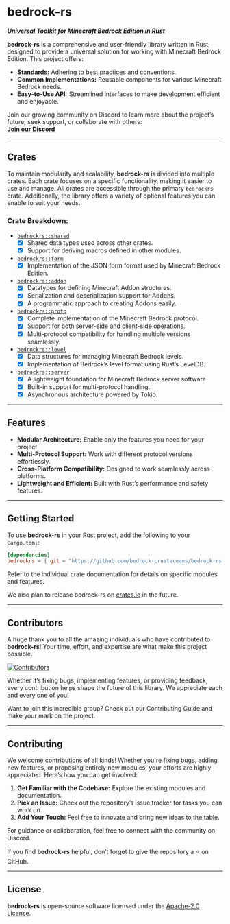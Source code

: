 # bedrock-rs

**_Universal Toolkit for Minecraft Bedrock Edition in Rust_**

**bedrock-rs** is a comprehensive and user-friendly library written in Rust, designed to provide a universal solution for working with Minecraft Bedrock Edition. This project offers:  

- **Standards:** Adhering to best practices and conventions.  
- **Common Implementations:** Reusable components for various Minecraft Bedrock needs.  
- **Easy-to-Use API:** Streamlined interfaces to make development efficient and enjoyable.  

Join our growing community on Discord to learn more about the project’s future, seek support, or collaborate with others:  
**[Join our Discord](https://discord.com/invite/VCVcrvt3JC)**  

---

## Crates

To maintain modularity and scalability, **bedrock-rs** is divided into multiple crates. Each crate focuses on a specific functionality, making it easier to use and manage. All crates are accessible through the primary `bedrockrs` crate. Additionally, the library offers a variety of optional features you can enable to suit your needs.

### Crate Breakdown:

- [`bedrockrs::shared`](crates/shared)  
    - [X] Shared data types used across other crates.  
    - [X] Support for deriving macros defined in other modules.  

- [`bedrockrs::form`](crates/form)  
    - [X] Implementation of the JSON form format used by Minecraft Bedrock Edition.  

- [`bedrockrs::addon`](crates/addon)  
    - [X] Datatypes for defining Minecraft Addon structures.  
    - [X] Serialization and deserialization support for Addons.  
    - [X] A programmatic approach to creating Addons easily.  

- [`bedrockrs::proto`](crates/proto)  
    - [X] Complete implementation of the Minecraft Bedrock protocol.  
    - [X] Support for both server-side and client-side operations.  
    - [X] Multi-protocol compatibility for handling multiple versions seamlessly.  

- [`bedrockrs::level`](crates/level)  
    - [X] Data structures for managing Minecraft Bedrock levels.  
    - [X] Implementation of Bedrock’s level format using Rust’s LevelDB.  

- [`bedrockrs::server`](/crates/server)  
    - [X] A lightweight foundation for Minecraft Bedrock server software.  
    - [X] Built-in support for multi-protocol handling.  
    - [X] Asynchronous architecture powered by Tokio.  

---

## Features

- **Modular Architecture:** Enable only the features you need for your project.  
- **Multi-Protocol Support:** Work with different protocol versions effortlessly.  
- **Cross-Platform Compatibility:** Designed to work seamlessly across platforms.  
- **Lightweight and Efficient:** Built with Rust’s performance and safety features.  

---

## Getting Started

To use **bedrock-rs** in your Rust project, add the following to your `Cargo.toml`:  
```toml
[dependencies]
bedrockrs = { git = "https://github.com/bedrock-crustaceans/bedrock-rs.git", features = ["full"] }
```

Refer to the individual crate documentation for details on specific modules and features.

We also plan to release bedrock-rs on [crates.io](https://crates.io) in the future.

---

## Contributors  

A huge thank you to all the amazing individuals who have contributed to **bedrock-rs**! Your time, effort, and expertise are what make this project possible.  

[![Contributors](https://contrib.rocks/image?repo=bedrock-crustaceans/bedrock-rs)](https://github.com/bedrock-crustaceans/bedrock-rs/graphs/contributors)

Whether it’s fixing bugs, implementing features, or providing feedback, every contribution helps shape the future of this library. We appreciate each and every one of you!  

Want to join this incredible group? Check out our Contributing Guide and make your mark on the project.  

---

## Contributing

We welcome contributions of all kinds! Whether you're fixing bugs, adding new features, or proposing entirely new modules, your efforts are highly appreciated. Here’s how you can get involved:  

1. **Get Familiar with the Codebase:** Explore the existing modules and documentation.  
2. **Pick an Issue:** Check out the repository’s issue tracker for tasks you can work on.  
3. **Add Your Touch:** Feel free to innovate and bring new ideas to the table.  

For guidance or collaboration, feel free to connect with the community on Discord.  

If you find **bedrock-rs** helpful, don’t forget to give the repository a ⭐ on GitHub.  

---

## License

**bedrock-rs** is open-source software licensed under the [Apache-2.0 License](LICENSE).  
